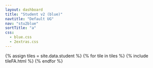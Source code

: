 ```yaml
---
layout: dashboard
title: "Student v2 (blue)"
navtitle: "Default UG"
nav: "stu2blue"
sortTitle: "a"
css:
  - blue.css
  - 2extras.css
---
```


{% assign tiles = site.data.student  %}
{% for tile in tiles %}
  {% include tileFA.html %}
{% endfor %}

